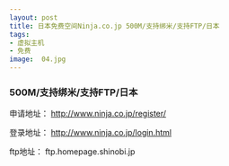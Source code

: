 ```yaml
---
layout: post
title: 日本免费空间Ninja.co.jp 500M/支持绑米/支持FTP/日本
tags:
- 虚拟主机
- 免费
image:  04.jpg
---
```


### 500M/支持绑米/支持FTP/日本
申请地址：
http://www.ninja.co.jp/register/

登录地址：
http://www.ninja.co.jp/login.html

ftp地址：
ftp.homepage.shinobi.jp
